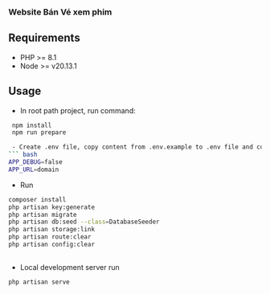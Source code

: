 ### Website Bán Vé xem phim
## Requirements
- PHP >= 8.1
- Node >= v20.13.1
## Usage
- In root path project, run command:
``` bash
 npm install
 npm run prepare

 - Create .env file, copy content from .env.example to .env file and config your database in .env:
``` bash
APP_DEBUG=false
APP_URL=domain
```
- Run

``` bash
composer install
php artisan key:generate
php artisan migrate
php artisan db:seed --class=DatabaseSeeder
php artisan storage:link
php artisan route:clear
php artisan config:clear
	
```
- Local development server run

``` bash
php artisan serve
```
